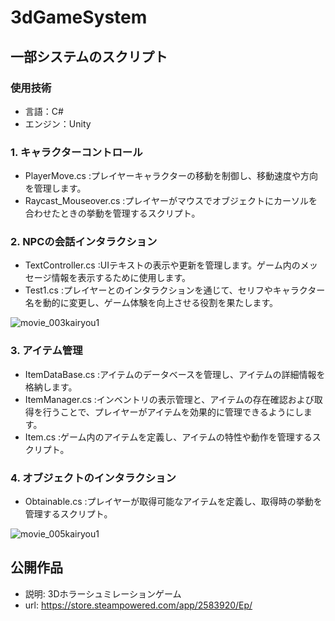 # 3dGameSystem

## 一部システムのスクリプト

### 使用技術
 - 言語：C#
 - エンジン：Unity

### 1. キャラクターコントロール
 - PlayerMove.cs :プレイヤーキャラクターの移動を制御し、移動速度や方向を管理します。
 - Raycast_Mouseover.cs :プレイヤーがマウスでオブジェクトにカーソルを合わせたときの挙動を管理するスクリプト。

### 2. NPCの会話インタラクション
 - TextController.cs :UIテキストの表示や更新を管理します。ゲーム内のメッセージ情報を表示するために使用します。
 - Test1.cs :プレイヤーとのインタラクションを通じて、セリフやキャラクター名を動的に変更し、ゲーム体験を向上させる役割を果たします。

![movie_003kairyou1](https://github.com/user-attachments/assets/17173f83-b0c8-4c09-ab67-053c0505221a)

### 3. アイテム管理
 - ItemDataBase.cs :アイテムのデータベースを管理し、アイテムの詳細情報を格納します。
 - ItemManager.cs :インベントリの表示管理と、アイテムの存在確認および取得を行うことで、プレイヤーがアイテムを効果的に管理できるようにします。
 - Item.cs :ゲーム内のアイテムを定義し、アイテムの特性や動作を管理するスクリプト。

### 4. オブジェクトのインタラクション
 - Obtainable.cs :プレイヤーが取得可能なアイテムを定義し、取得時の挙動を管理するスクリプト。

![movie_005kairyou1](https://github.com/user-attachments/assets/fb35e9e9-acb3-4739-aef4-16d5bd95dc45)

## 公開作品
 - 説明: 3Dホラーシュミレーションゲーム
 - url: https://store.steampowered.com/app/2583920/Ep/
